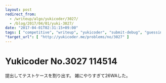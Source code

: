 ```yaml
---
layout: post
redirect_from:
  - /writeup/algo/yukicoder/3027/
  - /blog/2017/04/01/yuki-3027/
date: "2017-04-01T02:31:15+09:00"
tags: [ "competitive", "writeup", "yukicoder", "submit-debug", "guessing" ]
"target_url": [ "http://yukicoder.me/problems/no/3027" ]
---
```


# Yukicoder No.3027 114514

提出してテストケースを割り出す。
雑にやりすぎて$26$WAした。
